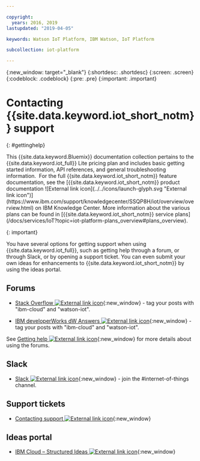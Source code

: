 ```yaml
---

copyright:
  years: 2016, 2019
lastupdated: "2019-04-05"

keywords: Watson IoT Platform, IBM Watson, IoT Platform

subcollection: iot-platform

---
```


{:new_window: target="\_blank"}
{:shortdesc: .shortdesc}
{:screen: .screen}
{:codeblock: .codeblock}
{:pre: .pre}
{:important: .important}

# Contacting {{site.data.keyword.iot_short_notm}} support
{: #gettinghelp}

<p>This {{site.data.keyword.Bluemix}} documentation collection pertains to the {{site.data.keyword.iot_full}} Lite pricing plan and includes basic getting started information, API references, and general troubleshooting information. 
For the full {{site.data.keyword.iot_short_notm}} feature documentation, see the [{{site.data.keyword.iot_short_notm}} product documentation ![External link icon](../../icons/launch-glyph.svg "External link icon")](https://www.ibm.com/support/knowledgecenter/SSQP8H/iot/overview/overview.html) on IBM Knowledge Center. More information about the various plans can be found in [{{site.data.keyword.iot_short_notm}} service plans](/docs/services/IoT?topic=iot-platform-plans_overview#plans_overview). 
</p>
{: important}

You have several options for getting support when using {{site.data.keyword.iot_full}}, such as getting help through a forum, or through Slack, or by opening a support ticket. You can even submit your own ideas for enhancements to {{site.data.keyword.iot_short_notm}} by using the ideas portal.

## Forums

* [Stack Overflow ![External link icon](../../icons/launch-glyph.svg "External link icon")](http://stackoverflow.com/search?q=watson-iot+ibm-bluemix){:new_window} - tag your posts with "ibm-cloud" and "watson-iot".
<!--Insert the appropriate dW Answers tag for your service for <service_keyword> in URL below:  -->
* [IBM developerWorks dW Answers ![External link icon](../../icons/launch-glyph.svg "External link icon")](https://developer.ibm.com/answers/topics/watson-iot/?smartspace=bluemix){:new_window} - tag your posts with "ibm-cloud" and "watson-iot".

See [Getting help ![External link icon](../../icons/launch-glyph.svg "External link icon")](https://{DomainName}/docs/get-support?topic=get-support-getting-customer-support#asking-a-question ){:new_window} for more details about using the forums.


## Slack

* [Slack ![External link icon](../../icons/launch-glyph.svg "External link icon")](https://ibm-developers.slack.com/){:new_window} - join the #internet-of-things channel.


## Support tickets

* [Contacting support ![External link icon](../../icons/launch-glyph.svg "External link icon")](https://{DomainName}/docs/get-support?topic=get-support-getting-customer-support#using-avatar ){:new_window}


## Ideas portal

* [IBM Cloud – Structured Ideas ![External link icon](../../icons/launch-glyph.svg "External link icon")](https://ibmcloud.ideas.aha.io){:new_window}
